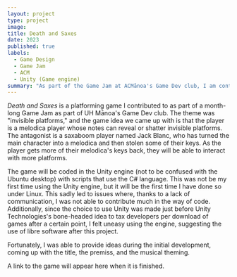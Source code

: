 ```yaml
---
layout: project
type: project
image: 
title: Death and Saxes
date: 2023
published: true
labels:
  - Game Design
  - Game Jam
  - ACM
  - Unity (Game engine)
summary: "As part of the Game Jam at ACMānoa's Game Dev club, I am contributed to a music themed platforming game."
---
```


*Death and Saxes* is a platforming game I contributed to as part of a month-long Game Jam as part of UH Mānoa's Game Dev club. The theme was "invisible platforms," and the game idea we came up with is that the player is a melodica player whose notes can reveal or shatter invisible platforms. The antagonist is a saxaboom player named Jack Blanc, who has turned the main character into a melodica and then stolen some of their keys. As the player gets more of their melodica's keys back, they will be able to interact with more platforms.

The game will be coded in the Unity engine (not to be confused with the Ubuntu desktop) with scripts that use the C# language. This was not be my first time using the Unity engine, but it will be the first time I have done so under Linux. This sadly led to issues where, thanks to a lack of communication, I was not able to contribute much in the way of code. Additionally, since the choice to use Unity was made just before Unity Technologies's bone-headed idea to tax developers per download of games after a certain point, I felt uneasy using the engine, suggesting the use of libre software after this project.

Fortunately, I was able to provide ideas during the initial development, coming up with the title, the premiss, and the musical theming.


A link to the game will appear here when it is finished.
